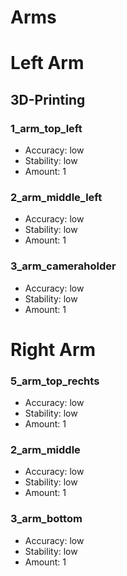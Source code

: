# Arms

# Left Arm

## 3D-Printing

### 1_arm_top_left
- Accuracy: low
- Stability: low
- Amount: 1

### 2_arm_middle_left
- Accuracy: low
- Stability: low
- Amount: 1

### 3_arm_cameraholder
- Accuracy: low
- Stability: low
- Amount: 1

# Right Arm

### 5_arm_top_rechts
- Accuracy: low
- Stability: low
- Amount: 1

### 2_arm_middle
- Accuracy: low
- Stability: low
- Amount: 1

### 3_arm_bottom
- Accuracy: low
- Stability: low
- Amount: 1